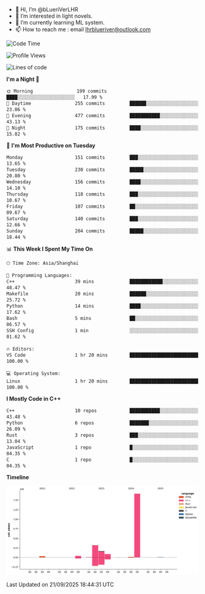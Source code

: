 - 👋 Hi, I’m @bLueriVerLHR
- 👀 I’m interested in light novels.
- 🌱 I’m currently learning ML system.
- 📫 How to reach me : email lhrblueriver@outlook.com

<!--START_SECTION:waka-->
![Code Time](http://img.shields.io/badge/Code%20Time-426%20hrs%206%20mins-blue)

![Profile Views](http://img.shields.io/badge/Profile%20Views-15-blue)

![Lines of code](https://img.shields.io/badge/From%20Hello%20World%20I%27ve%20Written-2.3%20million%20lines%20of%20code-blue)

**I'm a Night 🦉** 

```text
🌞 Morning                199 commits         ████░░░░░░░░░░░░░░░░░░░░░   17.99 % 
🌆 Daytime                255 commits         ██████░░░░░░░░░░░░░░░░░░░   23.06 % 
🌃 Evening                477 commits         ███████████░░░░░░░░░░░░░░   43.13 % 
🌙 Night                  175 commits         ████░░░░░░░░░░░░░░░░░░░░░   15.82 % 
```
📅 **I'm Most Productive on Tuesday** 

```text
Monday                   151 commits         ███░░░░░░░░░░░░░░░░░░░░░░   13.65 % 
Tuesday                  230 commits         █████░░░░░░░░░░░░░░░░░░░░   20.80 % 
Wednesday                156 commits         ████░░░░░░░░░░░░░░░░░░░░░   14.10 % 
Thursday                 118 commits         ███░░░░░░░░░░░░░░░░░░░░░░   10.67 % 
Friday                   107 commits         ██░░░░░░░░░░░░░░░░░░░░░░░   09.67 % 
Saturday                 140 commits         ███░░░░░░░░░░░░░░░░░░░░░░   12.66 % 
Sunday                   204 commits         █████░░░░░░░░░░░░░░░░░░░░   18.44 % 
```


📊 **This Week I Spent My Time On** 

```text
🕑︎ Time Zone: Asia/Shanghai

💬 Programming Languages: 
C++                      39 mins             ████████████░░░░░░░░░░░░░   48.47 % 
Makefile                 20 mins             ██████░░░░░░░░░░░░░░░░░░░   25.72 % 
Python                   14 mins             ████░░░░░░░░░░░░░░░░░░░░░   17.62 % 
Bash                     5 mins              ██░░░░░░░░░░░░░░░░░░░░░░░   06.57 % 
SSH Config               1 min               ░░░░░░░░░░░░░░░░░░░░░░░░░   01.62 % 

🔥 Editors: 
VS Code                  1 hr 20 mins        █████████████████████████   100.00 % 

💻 Operating System: 
Linux                    1 hr 20 mins        █████████████████████████   100.00 % 
```

**I Mostly Code in C++** 

```text
C++                      10 repos            ███████████░░░░░░░░░░░░░░   43.48 % 
Python                   6 repos             ███████░░░░░░░░░░░░░░░░░░   26.09 % 
Rust                     3 repos             ███░░░░░░░░░░░░░░░░░░░░░░   13.04 % 
JavaScript               1 repo              █░░░░░░░░░░░░░░░░░░░░░░░░   04.35 % 
C                        1 repo              █░░░░░░░░░░░░░░░░░░░░░░░░   04.35 % 
```



**Timeline**

![Lines of Code chart](https://raw.githubusercontent.com/bLueriVerLHR/bLueriVerLHR/main/assets/bar_graph.png)


 Last Updated on 21/09/2025 18:44:31 UTC
<!--END_SECTION:waka-->
